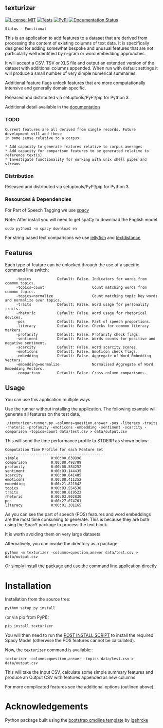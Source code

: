texturizer
----------

[![License: MIT](https://img.shields.io/badge/License-MIT-yellow.svg)](https://opensource.org/licenses/MIT)
[![Tests](https://github.com/john-hawkins/texturizer/actions/workflows/python-package.yml/badge.svg)](https://github.com/john-hawkins/texturizer/actions/workflows/python-package.yml)
[![PyPI](https://img.shields.io/pypi/v/texturizer.svg)](https://pypi.org/project/texturizer)
[![Documentation Status](https://readthedocs.org/projects/texturizer/badge/?version=latest)](https://texturizer.readthedocs.io/en/latest/?badge=latest)

```
Status - Functional
```

This is an application to add features to a dataset that are derived from processing
the content of existing columns of text data. It is specifically designed for adding
somewhat bespoke and unusual features that are not particularly well identified by
n-gram or word embedding approaches.

It will accept a CSV, TSV or XLS file and output an extended version of
the dataset with additional columns appended. When run with default settings
it will produce a small number of very simple numerical summaries. 

Additional feature flags unlock features that are more computationally intensive and
generally domain specific.

Released and distributed via setuptools/PyPI/pip for Python 3.

Additional detail available in the [documentation](https://texturizer.readthedocs.io)

### TODO

```
Current features are all derived from single records. Future development will add these
in some sense relative to a corpus.

* Add capacity to generate features relative to corpus averages
* Add capacity for comparison features to be generated relative to reference text(s)
* Investigate functionality for working with unix shell pipes and streams

```

### Distribution

Released and distributed via setuptools/PyPI/pip for Python 3.


### Resources & Dependencies

For Part of Speech Tagging we use [spacy](https://spacy.io/usage/spacy-101)

Note: After install you will need to get spaCy to download the English model.
```
sudo python3 -m spacy download en
```
For string based text comparisons we use [jellyfish](https://pypi.org/project/jellyfish/) and
[textdistance](https://pypi.org/project/textdistance/)

## Features

Each type of feature can be unlocked through the use of a specific command line switch:

```
     -topics            Default: False. Indicators for words from common topics.
     -topics=count                      Count matching words from common topics.
     -topics=normalize                  Count matching topic key words and normalize over topics.
     -traits            Default: False. Word usage for personality traits.
     -rhetoric          Default: False. Word usage for rhetorical devices.
     -pos               Default: False. Part of speech proportions.
     -literacy          Default: False. Checks for common literacy markers.
     -profanity         Default: False. Profanity check flags.
     -sentiment         Default: False. Words counts for positive and negative sentiment.
     -scarcity          Default: False. Word scarcity scores.
     -emoticons         Default: False. Emoticon check flags.
     -embedding         Default: False. Aggregate of Word Embedding Vectors.
     -embedding=normalize               Normalised Aggregate of Word Embedding Vectors.
     -comparison        Default: False. Cross-column comparisons.
```

## Usage

You can use this application multiple ways

Use the runner without installing the application. 
The following example will generate all features on the test data.

```
./texturizer-runner.py -columns=question,answer -pos -literacy -traits -rhetoric -profanity -emoticons -embedding -sentiment -scarcity -comparison -topics=count data/test.csv > data/output.csv
```

This will send the time performance profile to STDERR as shown below:
```
Computation Time Profile for each Feature Set
---------------------------------------------
simple               0:00:00.639998
comparison           0:00:00.492709
profanity            0:00:00.584252
sentiment            0:00:03.144435
scarcity             0:00:00.641485
emoticons            0:00:00.411252
embedding            0:00:21.821642
topics               0:00:03.554538
traits               0:00:00.619522
rhetoric             0:00:03.902830
pos                  0:00:27.074761
literacy             0:00:01.301165
```  

As you can see the part of speech (POS) features and word embeddings
are the most time consuming to generate. This is because they are both
using the SpacY package to process the text block.

It is worth avoiding them on very large datasets.

Alternatively, you can invoke the directory as a package:
 
```
python -m texturizer -columns=question,answer data/test.csv > data/output.csv
```

Or simply install the package and use the command line application directly


# Installation
Installation from the source tree:

```
python setup.py install
```

(or via pip from PyPI):

```
pip install texturizer
```

You will then need to run the [POST INSTALL SCRIPT](https://github.com/john-hawkins/texturizer/blob/master/POST_INSTALL.sh) to install the required Spacy Model (otherwise the POS features cannot be calculated).
 

Now, the ``texturizer`` command is available::

```
texturizer -columns=question,answer -topics data/test.csv > data/output.csv
```

This will take the Input CSV, calculate some simple summary features and 
produce an Output CSV with features appended as new columns.

For more complicated features see the additional options (outlined above).

# Acknowledgements

Python package built using the
[bootstrap cmdline template](https://github.com/jgehrcke/python-cmdline-bootstrap)
 by [jgehrcke](https://github.com/jgehrcke)


